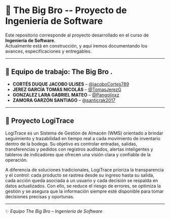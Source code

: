 # 📘 The Big Bro -- Proyecto de Ingeniería de Software  

Este repositorio corresponde al proyecto desarrollado en el curso de **Ingeniería de Software**.  
Actualmente está en construcción, y aquí iremos documentando los avances, especificaciones y entregables.  

---

## 👥 Equipo de trabajo: **The Big Bro**  .

- **CORTÉS DUQUE JACOBO ULISES** – [@jacoboCortes789](https://github.com/jacoboCortes789)  
- **JEREZ GARCÍA TOMÁS NICOLÁS** – [@TomasJerezG](https://github.com/TomasJerezG)  
- **GONZALEZ LARA GABRIEL MATEO** – [@Pangolinxz](https://github.com/Pangolinxz)  
- **ZAMORA GARZÓN SANTIAGO** – [@santicrak2017](https://github.com/santicrak2017)  

---

## 📌 Proyecto **LogiTrace** 

LogiTrace es un Sistema de Gestión de Almacén (WMS) orientado a brindar seguimiento y trazabilidad en tiempo real a cada movimiento de inventario dentro de la bodega. Su objetivo es controlar entradas, salidas, transferencias y pedidos con registros auditados, alertas inteligentes y tableros de indicadores que ofrecen una visión clara y confiable de la operación.

A diferencia de soluciones tradicionales, LogiTrace prioriza la transparencia y el control: cada producto se rastrea desde su ingreso hasta su salida, cada acción queda asociada a un usuario y cada decisión se respalda en datos actualizados. Con ello, se reduce el riesgo de errores, se optimiza la gestión y se asegura que la información siempre esté disponible para tomar decisiones precisas y oportunas.

---
✨ *Equipo The Big Bro – Ingeniería de Software*  
